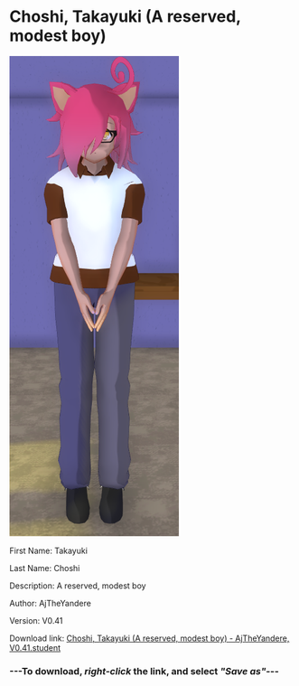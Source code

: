 # Choshi, Takayuki (A reserved, modest boy)

<img src = "https://raw.githubusercontent.com/Arbiter1223/Daigaku-Gurashi-Custom-Students/master/Students/Files/Choshi%2C%20Takayuki%20(A%20reserved%2C%20modest%20boy).png">

First Name: Takayuki

Last Name: Choshi

Description: A reserved, modest boy

Author: AjTheYandere

Version: V0.41

Download link: <a href="https://raw.githubusercontent.com/Arbiter1223/Daigaku-Gurashi-Custom-Students/master/Students/Files/Choshi%2C%20Takayuki%20(A%20reserved%2C%20modest%20boy)%20-%20AjTheYandere%2C%20V0.41.student">Choshi, Takayuki (A reserved, modest boy) - AjTheYandere, V0.41.student</a>

### ---**To download, _right-click_ the link, and select _"Save as"_**---
